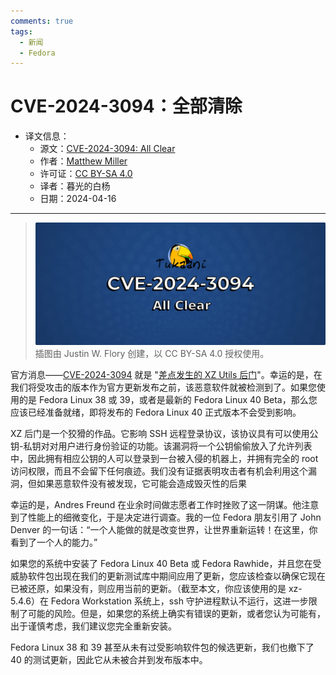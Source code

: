 ```yaml
---
comments: true
tags:
  - 新闻
  - Fedora
---
```


# CVE-2024-3094：全部清除

- 译文信息：
    - 源文：[CVE-2024-3094: All Clear](https://fedoramagazine.org/cve-2024-3094-all-clear/)
    - 作者：[Matthew Miller](https://fedoramagazine.org/author/mattdm/)
    - 许可证：[CC BY-SA 4.0](https://creativecommons.org/licenses/by-sa/4.0/)
    - 译者：暮光的白杨
    - 日期：2024-04-16

----

> ![](./images/2024-04/cve-2024-3094-all-clear-1024x433.jpg)  
> 插图由 Justin W. Flory 创建，以 CC BY-SA 4.0 授权使用。

官方消息——[CVE-2024-3094] 就是 "[差点发生的 XZ Utils 后门][link]"。幸运的是，在我们将受攻击的版本作为官方更新发布之前，该恶意软件就被检测到了。如果您使用的是 Fedora Linux 38 或 39，或者是最新的 Fedora Linux 40 Beta，那么您应该已经准备就绪，即将发布的 Fedora Linux 40 正式版本不会受到影响。

[CVE-2024-3094]: https://nvd.nist.gov/vuln/detail/CVE-2024-3094
[link]: https://www.schneier.com/blog/archives/2024/04/backdoor-in-xz-utils-that-almost-happened.html

XZ 后门是一个狡猾的作品。它影响 SSH 远程登录协议，该协议具有可以使用公钥-私钥对对用户进行身份验证的功能。该漏洞将一个公钥偷偷放入了允许列表中，因此拥有相应公钥的人可以登录到一台被入侵的机器上，并拥有完全的 root 访问权限，而且不会留下任何痕迹。我们没有证据表明攻击者有机会利用这个漏洞，但如果恶意软件没有被发现，它可能会造成毁灭性的后果

幸运的是，Andres Freund 在业余时间做志愿者工作时挫败了这一阴谋。他注意到了性能上的细微变化，于是决定进行调查。我的一位 Fedora 朋友引用了 John Denver 的一句话：“一个人能做的就是改变世界，让世界重新运转！在这里，你看到了一个人的能力。”

如果您的系统中安装了 Fedora Linux 40 Beta 或 Fedora Rawhide，并且您在受威胁软件包出现在我们的更新测试库中期间应用了更新，您应该检查以确保它现在已被还原，如果没有，则应用当前的更新。（截至本文，你应该使用的是 xz-5.4.6）在 Fedora Workstation 系统上，ssh 守护进程默认不运行，这进一步限制了可能的风险。但是，如果您的系统上确实有错误的更新，或者您认为可能有，出于谨慎考虑，我们建议您完全重新安装。

Fedora Linux 38 和 39 甚至从未有过受影响软件包的候选更新，我们也撤下了 40 的测试更新，因此它从未被合并到发布版本中。
